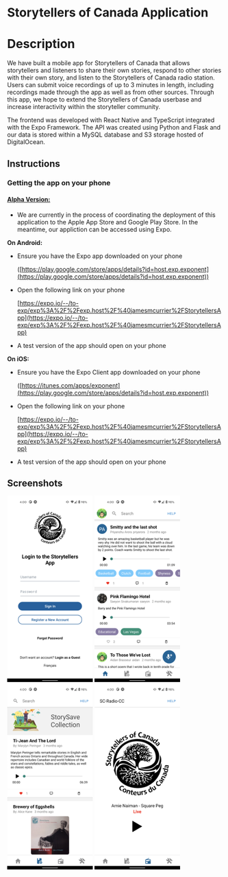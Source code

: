 # Storytellers of Canada Application

# Description

We have built a mobile app for Storytellers of Canada that allows storytellers and listeners to share their own stories, respond to other stories with their own story, and listen to the Storytellers of Canada radio station. Users can submit voice recordings of up to 3 minutes in length, including recordings made through the app as well as from other sources. Through this app, we hope to extend the Storytellers of Canada userbase and increase interactivity within the storyteller community. 

The frontend was developed with React Native and TypeScript integrated with the Expo Framework. The API was created using Python and Flask and our data is stored within a MySQL database and S3 storage hosted of DigitalOcean. 

## Instructions
### Getting the app on your phone

#### <ins>Alpha Version:</ins>

- We are currently in the process of coordinating the deployment of this application to the Apple App Store and Google Play Store. In the meantime, our appliction can be accessed using Expo.

**On Android:**

- Ensure you have the Expo app downloaded on your phone

	([https://play.google.com/store/apps/details?id=host.exp.exponent](https://play.google.com/store/apps/details?id=host.exp.exponent))

- Open the following link on your phone

	[https://expo.io/--/to-exp/exp%3A%2F%2Fexp.host%2F%40jamesmcurrier%2FStorytellersApp](https://expo.io/--/to-exp/exp%3A%2F%2Fexp.host%2F%40jamesmcurrier%2FStorytellersApp)

- A test version of the app should open on your phone

**On iOS:**

- Ensure you have the Expo Client app downloaded on your phone

	([https://itunes.com/apps/exponent](https://play.google.com/store/apps/details?id=host.exp.exponent))

- Open the following link on your phone

	[https://expo.io/--/to-exp/exp%3A%2F%2Fexp.host%2F%40jamesmcurrier%2FStorytellersApp](https://expo.io/--/to-exp/exp%3A%2F%2Fexp.host%2F%40jamesmcurrier%2FStorytellersApp)

- A test version of the app should open on your phone

## Screenshots
<p float="left">
  <img src="./ExampleImages/loginScreen.png" width="200" />
  <img src="./ExampleImages/homeScreen.png" width="200" /> 
  <img src="./ExampleImages/storysaveScreen.png" width="200" /> 
  <img src="./ExampleImages/radioScreen.png" width="200" /> 
</p>


